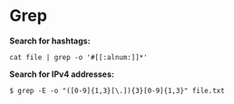 # Grep

**Search for hashtags:**
```
cat file | grep -o '#[[:alnum:]]*'
```

**Search for IPv4 addresses:**
```
$ grep -E -o "([0-9]{1,3}[\.]){3}[0-9]{1,3}" file.txt
```
